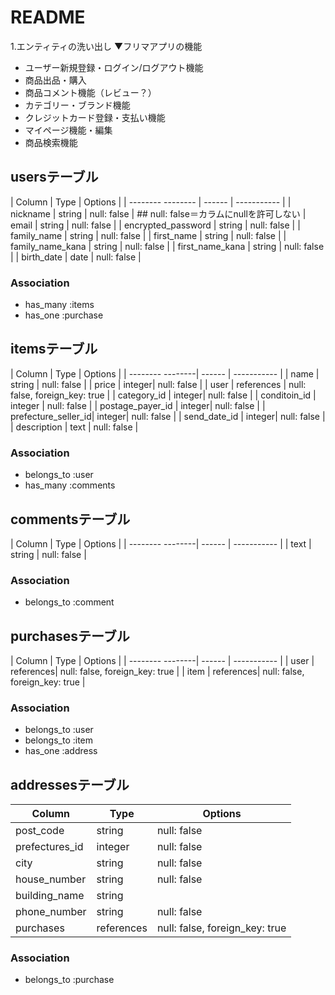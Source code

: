 # README

1.エンティティの洗い出し
▼フリマアプリの機能
* ユーザー新規登録・ログイン/ログアウト機能
* 商品出品・購入
* 商品コメント機能（レビュー？）
* カテゴリー・ブランド機能
* クレジットカード登録・支払い機能
* マイページ機能・編集
* 商品検索機能

## usersテーブル
| Column             | Type   | Options     |
| -------- --------  | ------ | ----------- |
| nickname           | string | null: false | ## null: false＝カラムにnullを許可しない
| email              | string | null: false |
| encrypted_password | string | null: false |
| family_name        | string | null: false |
| first_name         | string | null: false |
| family_name_kana   | string | null: false |
| first_name_kana    | string | null: false |
| birth_date         | date   | null: false |

### Association
- has_many :items
- has_one :purchase

## itemsテーブル
| Column           | Type   | Options     |
| -------- --------| ------ | ----------- |
| name             | string | null: false |
| price            | integer| null: false |
| user            | references | null: false, foreign_key: true |
| category_id     | integer| null: false |
| conditoin_id    | integer | null: false |
| postage_payer_id | integer| null: false |
| prefecture_seller_id| integer| null: false |
| send_date_id     | integer| null: false |
| description      | text   | null: false |

### Association
- belongs_to :user
- has_many :comments

## commentsテーブル
| Column           | Type   | Options     |
| -------- --------| ------ | ----------- |
| text             | string | null: false |

### Association
- belongs_to :comment

 ## purchasesテーブル
| Column           | Type   | Options     |
| -------- --------| ------ | ----------- |
| user             | references| null: false, foreign_key: true  |
| item             | references| null: false, foreign_key: true |

### Association
- belongs_to :user
- belongs_to :item
- has_one :address

## addressesテーブル
| Column       | Type   | Options     |
| --------     | ------ | ----------- |
| post_code    | string | null: false |
| prefectures_id| integer| null: false|
| city         | string | null: false |
| house_number | string | null: false |
| building_name| string |             |
| phone_number | string | null: false |
| purchases    | references | null: false, foreign_key: true |

### Association
- belongs_to :purchase